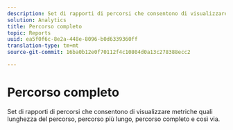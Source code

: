 ```yaml
---
description: Set di rapporti di percorsi che consentono di visualizzare metriche quali lunghezza del percorso, percorso più lungo, percorso completo e così via.
solution: Analytics
title: Percorso completo
topic: Reports
uuid: ea5f0f6c-8e2a-448e-8096-b0d6339360ff
translation-type: tm+mt
source-git-commit: 16ba0b12e0f70112f4c10804d0a13c278388ecc2

---
```



# Percorso completo

Set di rapporti di percorsi che consentono di visualizzare metriche quali lunghezza del percorso, percorso più lungo, percorso completo e così via.

